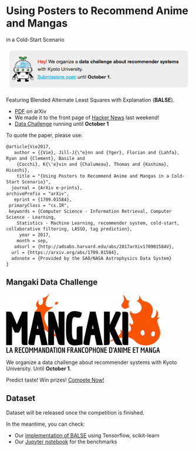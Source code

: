 # Using Posters to Recommend Anime and Mangas  
in a Cold-Start Scenario

[![](banner.png)](http://research.mangaki.fr/2017/07/18/mangaki-data-challenge-en/)

Featuring Blended Alternate Least Squares with Explanation (**BALSE**).

- [PDF](https://arxiv.org/abs/1709.01584) on arXiv
- We made it to the front page of [Hacker News](https://news.ycombinator.com/item?id=15203024) last weekend!
- [Data Challenge](http://research.mangaki.fr/2017/07/18/mangaki-data-challenge-en/) running until **October 1**

To quote the paper, please use:

    @article{Vie2017,
       author = {{Vie}, Jill-J{\^e}nn and {Yger}, Florian and {Lahfa}, Ryan and {Clement}, Basile and 
        {Cocchi}, K{\'e}vin and {Chalumeau}, Thomas and {Kashima}, Hisashi},
        title = "{Using Posters to Recommend Anime and Mangas in a Cold-Start Scenario}",
      journal = {ArXiv e-prints},
    archivePrefix = "arXiv",
       eprint = {1709.01584},
     primaryClass = "cs.IR",
     keywords = {Computer Science - Information Retrieval, Computer Science - Learning,
        Statistics - Machine Learning, recommender system, cold-start, collaborative filtering, LASSO, tag prediction},
         year = 2017,
        month = sep,
       adsurl = {http://adsabs.harvard.edu/abs/2017arXiv170901584V},
      url = {https://arxiv.org/abs/1709.01584},
      adsnote = {Provided by the SAO/NASA Astrophysics Data System}
    }

## Mangaki Data Challenge

[![](mangaki.png)](http://research.mangaki.fr/2017/07/18/mangaki-data-challenge-en/)

We organize a data challenge about recommender systems with Kyoto University. Until **October 1**.

Predict taste! Win prizes! [Compete Now!](http://research.mangaki.fr/2017/07/18/mangaki-data-challenge-en/)

## Dataset

Dataset will be released once the competition is finished.

In the meantime, you can check:

- Our [implementation of BALSE](https://github.com/mangaki/mangaki/blob/master/mangaki/mangaki/algo/balse.py) using Tensorflow, scikit-learn
- Our [Jupyter notebook](https://github.com/mangaki/notebooks/blob/master/Balse%202.ipynb) for the benchmarks
